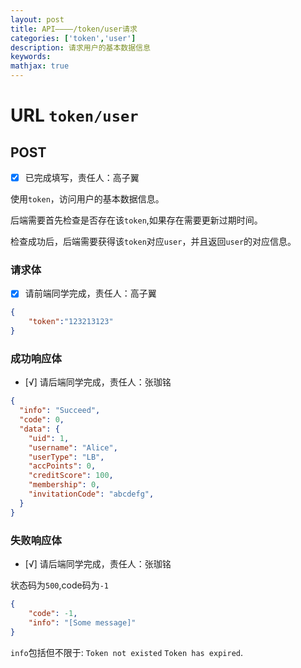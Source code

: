 ```yaml
---
layout: post
title: API————/token/user请求
categories: ['token','user']
description: 请求用户的基本数据信息
keywords: 
mathjax: true
---
```

# URL `token/user`
## POST
- [x] 已完成填写，责任人：高子翼

使用`token`，访问用户的基本数据信息。

后端需要首先检查是否存在该`token`,如果存在需要更新过期时间。

检查成功后，后端需要获得该`token`对应`user`，并且返回`user`的对应信息。

### 请求体
- [x] 请前端同学完成，责任人：高子翼

```json
{
    "token":"123213123"
}
```

### 成功响应体

- [√] 请后端同学完成，责任人：张珈铭

```json
{
  "info": "Succeed",
  "code": 0,
  "data": {
    "uid": 1,
    "username": "Alice",
    "userType": "LB",
    "accPoints": 0,
    "creditScore": 100,
    "membership": 0,
    "invitationCode": "abcdefg",
  }
}
```
### 失败响应体
- [√] 请后端同学完成，责任人：张珈铭

状态码为`500`,code码为`-1`
```json
{
    "code": -1,
    "info": "[Some message]"
}
```

`info`包括但不限于: `Token not existed` `Token has expired`.